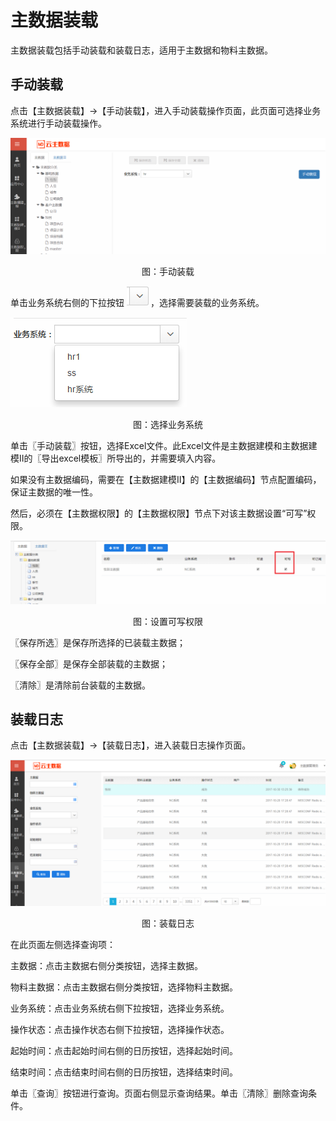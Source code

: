 # 主数据装载

主数据装载包括手动装载和装载日志，适用于主数据和物料主数据。

## 手动装载

点击【主数据装载】→【手动装载】，进入手动装载操作页面，此页面可选择业务系统进行手动装载操作。

![](/articles/cloudmdm/3-/images/image50.png)

<p align="center">图：手动装载</p>


单击业务系统右侧的下拉按钮 ![](/articles/cloudmdm/3-/images/image51.png)，选择需要装载的业务系统。


![](/articles/cloudmdm/3-/images/image52.png)

<p align="center">图：选择业务系统</p>


单击〖手动装载〗按钮，选择Excel文件。此Excel文件是主数据建模和主数据建模II的〖导出excel模板〗所导出的，并需要填入内容。

如果没有主数据编码，需要在【主数据建模II】的【主数据编码】节点配置编码，保证主数据的唯一性。

然后，必须在【主数据权限】的【主数据权限】节点下对该主数据设置“可写”权限。


![](/articles/cloudmdm/3-/images/image53.png)

<p align="center">图：设置可写权限</p> 


〖保存所选〗是保存所选择的已装载主数据；

〖保存全部〗是保存全部装载的主数据；

〖清除〗是清除前台装载的主数据。

## 装载日志

点击【主数据装载】→【装载日志】，进入装载日志操作页面。

![](/articles/cloudmdm/3-/images/image54.png)

<p align="center">图：装载日志</p> 


在此页面左侧选择查询项：

主数据：点击主数据右侧分类按钮，选择主数据。

物料主数据：点击主数据右侧分类按钮，选择物料主数据。

业务系统：点击业务系统右侧下拉按钮，选择业务系统。

操作状态：点击操作状态右侧下拉按钮，选择操作状态。

起始时间：点击起始时间右侧的日历按钮，选择起始时间。

结束时间：点击结束时间右侧的日历按钮，选择结束时间。

单击〖查询〗按钮进行查询。页面右侧显示查询结果。单击〖清除〗删除查询条件。
